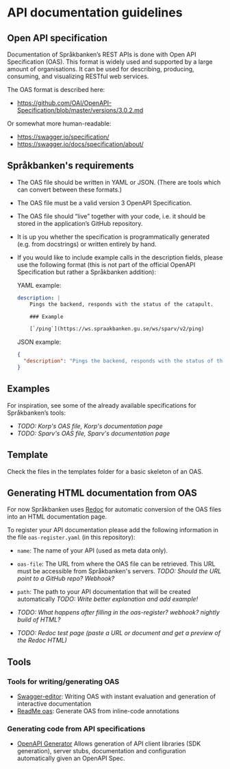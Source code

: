 # API documentation guidelines

## Open API specification

Documentation of Språkbanken’s REST APIs is done with Open API Specification (OAS). This format is widely used and supported by a large amount of organisations. It can be used for describing, producing, consuming, and visualizing RESTful web services.

The OAS format is described here:
* https://github.com/OAI/OpenAPI-Specification/blob/master/versions/3.0.2.md

Or somewhat more human-readable:
* https://swagger.io/specification/
* https://swagger.io/docs/specification/about/

## Språkbanken's requirements

* The OAS file should be written in YAML or JSON. (There are tools which can convert between these formats.)
* The OAS file must be a valid version 3 OpenAPI Specification.
* The OAS file should “live” together with your code, i.e. it should be stored in the application’s GitHub repository.
* It is up you whether the specification is programmatically generated (e.g. from docstrings) or written entirely by hand.
* If you would like to include example calls in the description fields, please use the following format (this is not part of the official OpenAPI Specification but rather a Språkbanken addition):

    YAML example:
    ```YAML
    description: |
        Pings the backend, responds with the status of the catapult.

        ### Example

        [`/ping`](https://ws.spraakbanken.gu.se/ws/sparv/v2/ping)
    ```

    JSON example:
    ```JSON
    {
      "description": "Pings the backend, responds with the status of the catapult.\n\n### Example\n\n[`/ping`](https://ws.spraakbanken.gu.se/ws/sparv/v2/ping)\n"
    }

    ```

## Examples

For inspiration, see some of the already available specifications for Språkbanken’s tools:
* *TODO: Korp's OAS file, Korp's documentation page*
* *TODO: Sparv's OAS file, Sparv's documentation page*

## Template

Check the files in the templates folder for a basic skeleton of an OAS.

## Generating HTML documentation from OAS

For now Språkbanken uses [Redoc](https://github.com/Rebilly/ReDoc) for automatic conversion of the OAS files into an HTML documentation page.

To register your API documentation please add the following information in the file `oas-register.yaml` (in this repository):
  * `name`: The name of your API (used as meta data only).
  * `oas-file`: The URL from where the OAS file can be retrieved. This URL must be     accessible from Språkbanken's servers. *TODO: Should the URL point to a GitHub repo? Webhook?*
  * `path`: The path to your API documentation that will be created automatically *TODO: Write better explanation and add example!*

* *TODO: What happens after filling in the oas-register? webhook? nightly build of HTML?*
* *TODO: Redoc test page (paste a URL or document and get a preview of the Redoc HTML)*

## Tools

### Tools for writing/generating OAS

* [Swagger-editor](http://editor.swagger.io): Writing OAS with instant evaluation and generation of interactive documentation
* [ReadMe oas](https://openap.is/): Generate OAS from inline-code annotations

### Generating code from API specifications

* [OpenAPI Generator](https://openapi-generator.tech/)
Allows generation of API client libraries (SDK generation), server stubs, documentation and configuration automatically given an OpenAPI Spec.
